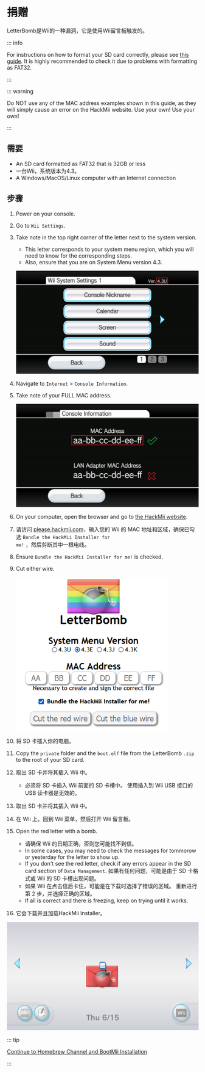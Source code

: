 # 捐赠

LetterBomb是Wii的一种漏洞，它是使用Wii留言板触发的。

::: info

For instructions on how to format your SD card correctly, please see [this guide](https://wiki.hacks.guide/wiki/Formatting_an_SD_card). It is highly recommended to check it due to problems with formatting as FAT32.

:::

::: warning

Do NOT use any of the MAC address examples shown in this guide, as they will simply cause an error on the HackMii website. Use your own! Use your own!

:::

## 需要

- An SD card formatted as FAT32 that is 32GB or less
- 一台Wii，系统版本为4.3。
- A Windows/MacOS/Linux computer with an Internet connection

## 步骤

1. Power on your console.

2. Go to `Wii Settings`.

3. Take note in the top right corner of the letter next to the system version.

   - This letter corresponds to your system menu region, which you will need to know for the corresponding steps.
   - Also, ensure that you are on System Menu version 4.3.

   ![](/images/wii/SystemMenuVersion.png)

4. Navigate to `Internet` > `Console Information`.

5. Take note of your FULL MAC address.

   ![](/images/wii/MacAddress.png)

6. On your computer, open the browser and go to [the HackMii website](https://please.hackmii.com/).

7. 请访问 <a href="https://please.hackmii.com/">please.hackmii.com</a>，输入您的 Wii 的 MAC 地址和区域，确保已勾选 <code>Bundle the HackMii Installer for me!</code> ，然后剪断其中一根电线。

8. Ensure `Bundle the HackMii Installer for me!` is checked.

9. Cut either wire.

   ![](/images/exploits/letterbomb/LetterBomb-PC.png)

10. 将 SD 卡插入你的电脑。

11. Copy the `private` folder and the `boot.elf` file from the LetterBomb `.zip` to the root of your SD card.

12. 取出 SD 卡并将其插入 Wii 中。
    - 必须将 SD 卡插入 Wii 前面的 SD 卡槽中。 使用插入到 Wii USB 接口的 USB 读卡器是无效的。

13. 取出 SD 卡并将其插入 Wii 中。

14. 在 Wii 上，回到 Wii 菜单，然后打开 Wii 留言板。

15. Open the red letter with a bomb.
    - 请确保 Wii 的日期正确，否则您可能找不到信。
    - In some cases, you may need to check the messages for tommorow or yesterday for the letter to show up.
    - If you don't see the red letter, check if any errors appear in the SD card section of `Data Management`. 如果有任何问题，可能是由于 SD 卡格式或 Wii 的 SD 卡槽出现问题。
    - 如果 Wii 在点击信后卡住，可能是在下载时选择了错误的区域。 重新进行第 2 步，并选择正确的区域。
    - If all is correct and there is freezing, keep on trying until it works.

16. 它会下载并且加载HackMii Installer。

![](/images/exploits/letterbomb/LetterBomb-Wii.png)

::: tip

[Continue to Homebrew Channel and BootMii Installation](hbc)

:::
